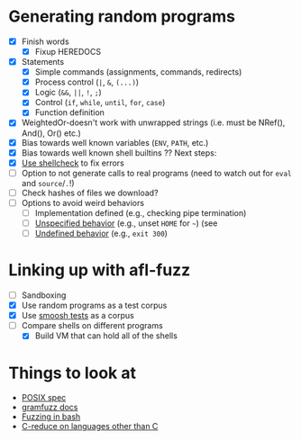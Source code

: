 # Generating random programs

- [X] Finish words
  + [X] Fixup HEREDOCS
- [X] Statements
  + [X] Simple commands (assignments, commands, redirects)
  + [X] Process control (`|`, `&`, `(...)`)
  + [X] Logic (`&&`, `||`, `!`, `;`)
  + [X] Control (`if`, `while`, `until`, `for`, `case`)
  + [X] Function definition 
- [X] WeightedOr-doesn't work with unwrapped strings (i.e. must be NRef(), And(), Or() etc.)  
- [X] Bias towards well known variables (`ENV`, `PATH`, etc.)
- [X] Bias towards well known shell builtins
?? Next steps:
- [X] [Use shellcheck](https://github.com/koalaman/shellcheck) to fix errors
- [ ] Option to not generate calls to real programs (need to watch out for `eval` and `source`/`.`!)
- [ ] Check hashes of files we download?
- [ ] Options to avoid weird behaviors
  + [ ] Implementation defined (e.g., checking pipe termination)
  + [ ] [Unspecified behavior](https://github.com/mgree/smoosh/blob/master/unspec.md) (e.g., unset `HOME` for `~`) (see 
  + [ ] [Undefined behavior](https://github.com/mgree/smoosh/blob/master/undef.md) (e.g., `exit 300`)

# Linking up with afl-fuzz

- [ ] Sandboxing
- [X] Use random programs as a test corpus
- [X] Use [smoosh tests](https://github.com/mgree/smoosh/blob/master/tests) as a corpus
- [ ] Compare shells on different programs
  + [X] Build VM that can hold all of the shells

# Things to look at

- [POSIX spec](https://pubs.opengroup.org/onlinepubs/9699919799/)
- [gramfuzz docs](https://d0c-s4vage.github.io/gramfuzz/)
- [Fuzzing in bash](http://lcamtuf.blogspot.com/2014/10/bash-bug-how-we-finally-cracked.html)
- [C-reduce on languages other than C](https://linki.tools/2020/02/creduce-it-s-a-kind-of-magic.html)
